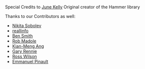 Special Credits to [June Kelly](https://github.com/JuneKelly) Original creator of the Hammer library

Thanks to our Contributors as well:

- [Nikita Sobolev](https://github.com/sobolevn)
- [reallinfo](https://github.com/reallinfo)
- [Ben Smith](https://github.com/slashdotdash)
- [Rob Madole](https://github.com/robmadole)
- [Kian-Meng Ang](https://github.com/kianmeng)
- [Gary Rennie](https://github.com/Gazler)
- [Ross Wilson](https://github.com/rosswilson)
- [Emmanuel Pinault](https://github.com/epinault)
